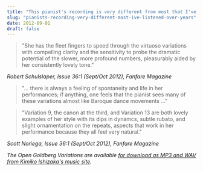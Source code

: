 ```yaml
---
title: "This pianist's recording is very different from most that I've listened to over the years"
slug: "pianists-recording-very-different-most-ive-listened-over-years"
date: 2012-09-01
draft: false
---
```

>"She has the fleet fingers to speed through the virtuoso variations with compelling clarity and the sensitivity to probe the dramatic potential of the slower, more profound numbers, pleasurably aided by her consistently lovely tone."

*Robert Schulslaper, Issue 36:1 (Sept/Oct 2012), Fanfare Magazine*
 
>"... there is always a feeling of spontaneity and life in her performances; if anything, one feels that the pianist sees many of these variations almost like Baroque dance movements ..."
 
>"Variation 9, the canon at the third, and Variation 13 are both lovely examples of her style with its dips in dynamcs, subtle rubato, and slight ornamentation on the repeats, aspects that work in her performance because they all feel very natural."
 
*Scott Noriega, Issue 36:1 (Sept/Oct 2012), Fanfare Magazine*

<em>The Open Goldberg Variations are available [for download as MP3 and WAV from Kimiko Ishizaka's music site](https://music.kimiko-pianko.com).</em>
